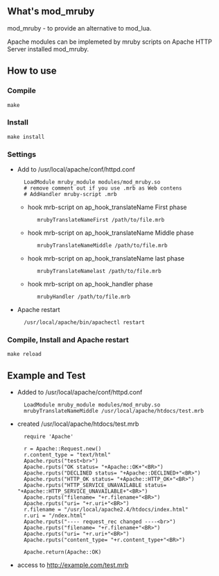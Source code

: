 ## What's mod_mruby
mod_mruby - to provide an alternative to mod_lua.

Apache modules can be implemeted by mruby scripts on Apache HTTP Server installed mod_mruby.

## How to use
### Compile
    make

### Install
    make install

### Settings
* Add to /usr/local/apache/conf/httpd.conf

        LoadModule mruby_module modules/mod_mruby.so
        # remove comment out if you use .mrb as Web contens
        # AddHandler mruby-script .mrb

    * hook mrb-script on ap_hook_translateName First phase

             mrubyTranslateNameFirst /path/to/file.mrb

    * hook mrb-script on ap_hook_translateName Middle phase

             mrubyTranslateNameMiddle /path/to/file.mrb

    * hook mrb-script on ap_hook_translateName last phase

             mrubyTranslateNamelast /path/to/file.mrb

    * hook mrb-script on ap_hook_handler phase

             mrubyHandler /path/to/file.mrb

* Apache restart

        /usr/local/apache/bin/apachectl restart

### Compile, Install and Apache restart
    make reload

## Example and Test
* Added to /usr/local/apache/conf/httpd.conf

        LoadModule mruby_module modules/mod_mruby.so
        mrubyTranslateNameMiddle /usr/local/apache/htdocs/test.mrb

* created /usr/local/apache/htdocs/test.mrb

        require 'Apache'
        
        r = Apache::Request.new()
        r.content_type = "text/html"
        Apache.rputs("test<br>")
        Apache.rputs("OK status= "+Apache::OK+"<BR>")
        Apache.rputs("DECLINED status= "+Apache::DECLINED+"<BR>")
        Apache.rputs("HTTP_OK status= "+Apache::HTTP_OK+"<BR>")
        Apache.rputs("HTTP_SERVICE_UNAVAILABLE status= "+Apache::HTTP_SERVICE_UNAVAILABLE+"<BR>")
        Apache.rputs("filename= "+r.filename+"<BR>")
        Apache.rputs("uri= "+r.uri+"<BR>")
        r.filename = "/usr/local/apache2.4/htdocs/index.html"
        r.uri = "/ndex.html"
        Apache.rputs("---- request_rec changed ----<br>")
        Apache.rputs("filename= "+r.filename+"<BR>")
        Apache.rputs("uri= "+r.uri+"<BR>")
        Apache.rputs("content_type= "+r.content_type+"<BR>")
        
        Apache.return(Apache::OK)

* access to http://example.com/test.mrb


